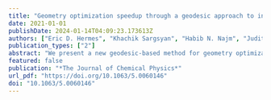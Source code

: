 ```yaml
---
title: "Geometry optimization speedup through a geodesic approach to internal coordinates"
date: 2021-01-01
publishDate: 2024-01-14T04:09:23.173613Z
authors: ["Eric D. Hermes", "Khachik Sargsyan", "Habib N. Najm", "Judit Zádor"]
publication_types: ["2"]
abstract: "We present a new geodesic-based method for geometry optimization in a basis set of redundant internal coordinates. Our method updates the molecular geometry by following the geodesic generated by a displacement vector on the internal coordinate manifold, which dramatically reduces the number of steps required to converge to a minimum. Our method can be implemented in any existing optimization code, requiring only implementation of derivatives of the Wilson B-matrix and the ability to numerically solve an ordinary differential equation."
featured: false
publication: "*The Journal of Chemical Physics*"
url_pdf: "https://doi.org/10.1063/5.0060146"
doi: "10.1063/5.0060146"
---
```


